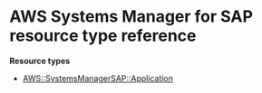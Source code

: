 # AWS Systems Manager for SAP resource type reference<a name="AWS_SystemsManagerSAP"></a>

**Resource types**
+ [AWS::SystemsManagerSAP::Application](aws-resource-systemsmanagersap-application.md)